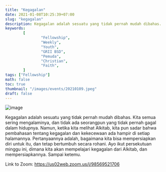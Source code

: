 ```yaml
---
title: "Kegagalan"
date: 2021-01-08T10:25:39+07:00
slug: "kegagalan"
description: Kegagalan adalah sesuatu yang tidak pernah mudah dibahas. Kita semua sering mengalaminya, dan tidak ada seorangpun yang tidak pernah gagal dalam hidupnya.
keywords:
        [
                "Fellowship",
                "Weekly",
                "Youth",
                "GRII BSD",
                "Pemuda",
                "Christian",
                "Faith",
        ]
tags: ["Fellowship"]
math: false
toc: true
thumbnail: "/images/events/20210109.jpeg"
draft: false
---
```


![image](/images/events/20210109.jpeg)

Kegagalan adalah sesuatu yang tidak pernah mudah dibahas. Kita semua sering mengalaminya, dan tidak ada seorangpun yang tidak pernah gagal dalam hidupnya. Namun, ketika kita melihat Alkitab, kita pun sadar bahwa pembahasan tentang kegagalan dan kekecewaan ada hampir di setiap halamannya. Pertanyaannya adalah, bagaimana kita bisa mempersiapkan diri untuk itu, dan tetap bertumbuh secara rohani. Ayo ikut persekutuan minggu ini, dimana kita akan mempelajari kegagalan dari Alkitab, dan mempersiapkannya. Sampai ketemu.

Link to Zoom: https://us02web.zoom.us/j/98569521706
